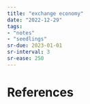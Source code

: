 ```yaml
---
title: "exchange economy"
date: "2022-12-29"
tags:
- "notes"
- "seedlings"
sr-due: 2023-01-01
sr-interval: 3
sr-ease: 250
---
```




# References